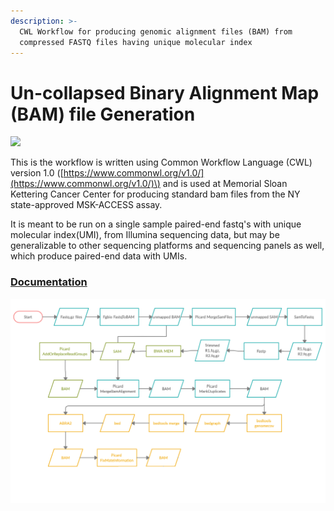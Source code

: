 ```yaml
---
description: >-
  CWL Workflow for producing genomic alignment files (BAM) from
  compressed FASTQ files having unique molecular index
---
```


# Un-collapsed Binary Alignment Map (BAM) file Generation

[![](https://travis-ci.com/msk-access/standard_bam_processing.svg?branch=feature%2Fstandard_bam_workflow)](https://travis-ci.com/msk-access/standard_bam_processing)

This is the workflow is written using Common Workflow Language \(CWL\) version 1.0 \([https://www.commonwl.org/v1.0/](https://www.commonwl.org/v1.0/)\) and is used at Memorial Sloan Kettering Cancer Center for producing standard bam files from the NY state-approved MSK-ACCESS assay.

It is meant to be run on a single sample paired-end fastq's with unique molecular index(UMI), from Illumina sequencing data, but may be generalizable to other sequencing platforms and sequencing panels as well, which produce paired-end data with UMIs.

### [Documentation](https://msk-access.gitbook.io/uncollapsed-bam-generation/)

![Workflow - Overview](./docs/.gitbook/assets/uncollapsed_bam_generation.png)
